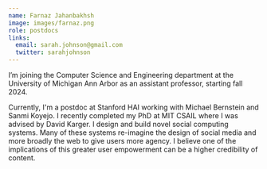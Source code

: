 ```yaml
---
name: Farnaz Jahanbakhsh
image: images/farnaz.png
role: postdocs
links:
  email: sarah.johnson@gmail.com
  twitter: sarahjohnson
---
```


I’m joining the Computer Science and Engineering department at the University of Michigan Ann Arbor as an assistant professor, starting fall 2024.

Currently, I'm a postdoc at Stanford HAI working with Michael Bernstein and Sanmi Koyejo.
I recently completed my PhD at MIT CSAIL where I was advised by David Karger.
I design and build novel social computing systems. Many of these systems re-imagine the design of social media and more broadly the web to give users more agency. I believe one of the implications of this greater user empowerment can be a higher credibility of content.
